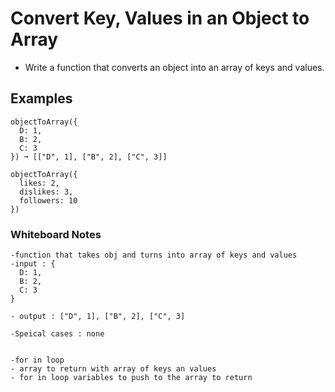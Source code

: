 # Convert Key, Values in an Object to Array
- Write a function that converts an object into an array of keys and values.

## Examples
```
objectToArray({
  D: 1,
  B: 2,
  C: 3
}) ➞ [["D", 1], ["B", 2], ["C", 3]]

objectToArray({
  likes: 2,
  dislikes: 3,
  followers: 10
})

```


### Whiteboard Notes

```
-function that takes obj and turns into array of keys and values
-input : {
  D: 1,
  B: 2,
  C: 3
}

- output : ["D", 1], ["B", 2], ["C", 3]

-Speical cases : none


-for in loop
- array to return with array of keys an values
- for in loop variables to push to the array to return
